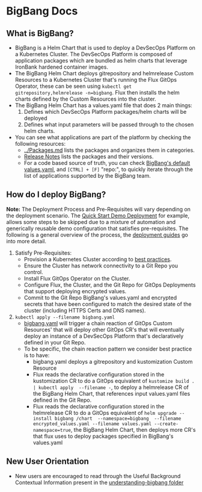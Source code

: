 # BigBang Docs

## What is BigBang?

* BigBang is a Helm Chart that is used to deploy a DevSecOps Platform on a Kubernetes Cluster. The DevSecOps Platform is composed of application packages which are bundled as helm charts that leverage IronBank hardened container images.
* The BigBang Helm Chart deploys gitrepository and helmrelease Custom Resources to a Kubernetes Cluster that's running the Flux GitOps Operator, these can be seen using `kubectl get gitrepository,helmrelease -n=bigbang`. Flux then installs the helm charts defined by the Custom Resources into the cluster.
* The BigBang Helm Chart has a values.yaml file that does 2 main things:
  1. Defines which DevSecOps Platform packages/helm charts will be deployed
  1. Defines what input parameters will be passed through to the chosen helm charts.
* You can see what applications are part of the platform by checking the following resources:
  * [../Packages.md](../Packages.md) lists the packages and organizes them in categories.
  * [Release Notes](https://repo1.dso.mil/platform-one/big-bang/bigbang/-/releases) lists the packages and their versions.
  * For a code based source of truth, you can check [BigBang's default values.yaml](../chart/values.yaml), and `[CTRL] + [F]` "repo:", to quickly iterate through the list of applications supported by the BigBang team.

## How do I deploy BigBang?

**Note:** The Deployment Process and Pre-Requisites will vary depending on the deployment scenario. The [Quick Start Demo Deployment](guides/deployment-scenarios/quickstart.md) for example, allows some steps to be skipped due to a mixture of automation and generically reusable demo configuration that satisfies pre-requisites.
The following is a general overview of the process, the [deployment guides](guides/deployment-scenarios) go into more detail.

1. Satisfy Pre-Requisites:
   * Provision a Kubernetes Cluster according to [best practices](guides/prerequisites/kubernetes-preconfiguration.md#best-practices).
   * Ensure the Cluster has network connectivity to a Git Repo you control.
   * Install Flux GitOps Operator on the Cluster.
   * Configure Flux, the Cluster, and the Git Repo for GitOps Deployments that support deploying encrypted values.
   * Commit to the Git Repo BigBang's values.yaml and encrypted secrets that have been configured to match the desired state of the cluster (including HTTPS Certs and DNS names).  
1. `kubectl apply --filename bigbang.yaml`
   * [bigbang.yaml](https://repo1.dso.mil/platform-one/big-bang/customers/template/-/blob/main/dev/bigbang.yaml) will trigger a chain reaction of GitOps Custom Resources' that will deploy other GitOps CR's that will eventually deploy an instance of a DevSecOps Platform that's declaratively defined in your Git Repo.
   * To be specific, the chain reaction pattern we consider best practice is to have:
     * bigbang.yaml deploys a gitrepository and kustomization Custom Resource
     * Flux reads the declarative configuration stored in the kustomization CR to do a GitOps equivalent of `kustomize build . | kubectl apply  --filename -`, to deploy a helmrelease CR of the BigBang Helm Chart, that references input values.yaml files defined in the Git Repo.
     * Flux reads the declarative configuration stored in the helmrelease CR to do a GitOps equivalent of `helm upgrade --install bigbang /chart  --namespace=bigbang  --filename encrypted_values.yaml --filename values.yaml --create-namespace=true`, the BigBang Helm Chart, then deploys more CR's that flux uses to deploy packages specified in BigBang's values.yaml
  
## New User Orientation

* New users are encouraged to read through the Useful Background Contextual Information present in the [understanding-bigbang folder](./understanding-bigbang)
